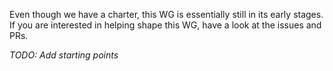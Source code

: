 Even though we have a charter, this WG is essentially still in its early
stages.
If you are interested in helping shape this WG, have a look at the issues and PRs.

_TODO: Add starting points_
